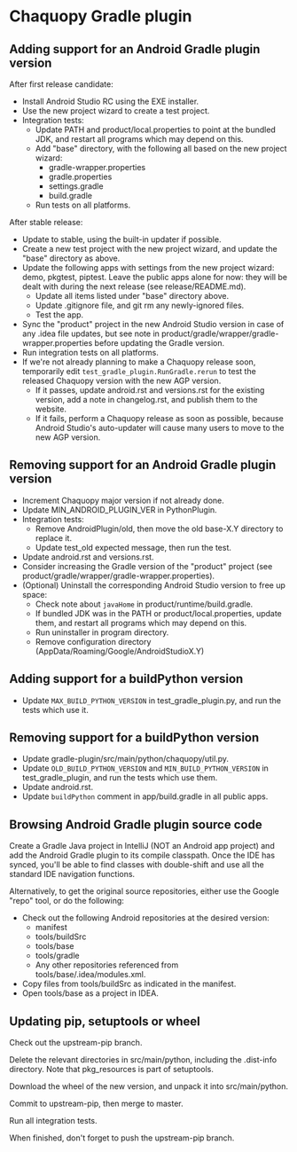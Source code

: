 # Chaquopy Gradle plugin

## Adding support for an Android Gradle plugin version

After first release candidate:

* Install Android Studio RC using the EXE installer.
* Use the new project wizard to create a test project.
* Integration tests:
  * Update PATH and product/local.properties to point at the bundled JDK, and restart all programs which may depend on this.
  * Add "base" directory, with the following all based on the new project wizard:
      * gradle-wrapper.properties
      * gradle.properties
      * settings.gradle
      * build.gradle
  * Run tests on all platforms.

After stable release:

* Update to stable, using the built-in updater if possible.
* Create a new test project with the new project wizard, and update the "base" directory as above.
* Update the following apps with settings from the new project wizard: demo, pkgtest, piptest. Leave the public apps alone for now: they will be dealt with during the next release (see release/README.md).
  * Update all items listed under "base" directory above.
  * Update .gitignore file, and git rm any newly-ignored files.
  * Test the app.
* Sync the "product" project in the new Android Studio version in case of any .idea file updates, but see note in product/gradle/wrapper/gradle-wrapper.properties before updating the Gradle version.
* Run integration tests on all platforms.
* If we're not already planning to make a Chaquopy release soon, temporarily edit
  `test_gradle_plugin.RunGradle.rerun` to test the released Chaquopy version with the new
  AGP version.
  * If it passes, update android.rst and versions.rst for the existing version, add a note
    in changelog.rst, and publish them to the website.
  * If it fails, perform a Chaquopy release as soon as possible, because Android Studio's
    auto-updater will cause many users to move to the new AGP version.


## Removing support for an Android Gradle plugin version

* Increment Chaquopy major version if not already done.
* Update MIN_ANDROID_PLUGIN_VER in PythonPlugin.
* Integration tests:
  * Remove AndroidPlugin/old, then move the old base-X.Y directory to replace it.
  * Update test_old expected message, then run the test.
* Update android.rst and versions.rst.
* Consider increasing the Gradle version of the "product" project (see product/gradle/wrapper/gradle-wrapper.properties).
* (Optional) Uninstall the corresponding Android Studio version to free up space:
  * Check note about `javaHome` in product/runtime/build.gradle.
  * If bundled JDK was in the PATH or product/local.properties, update them, and restart all programs which may depend on this.
  * Run uninstaller in program directory.
  * Remove configuration directory (AppData/Roaming/Google/AndroidStudioX.Y)


## Adding support for a buildPython version

* Update `MAX_BUILD_PYTHON_VERSION` in test_gradle_plugin.py, and run the tests which use
  it.


## Removing support for a buildPython version

* Update gradle-plugin/src/main/python/chaquopy/util.py.
* Update `OLD_BUILD_PYTHON_VERSION` and `MIN_BUILD_PYTHON_VERSION` in test_gradle_plugin,
  and run the tests which use them.
* Update android.rst.
* Update `buildPython` comment in app/build.gradle in all public apps.


## Browsing Android Gradle plugin source code

Create a Gradle Java project in IntelliJ (NOT an Android app project) and add the Android
Gradle plugin to its compile classpath. Once the IDE has synced, you'll be able to find classes
with double-shift and use all the standard IDE navigation functions.

Alternatively, to get the original source repositories, either use the Google "repo" tool, or
do the following:

* Check out the following Android repositories at the desired version:
   * manifest
   * tools/buildSrc
   * tools/base
   * tools/gradle
   * Any other repositories referenced from tools/base/.idea/modules.xml.
* Copy files from tools/buildSrc as indicated in the manifest.
* Open tools/base as a project in IDEA.


## Updating pip, setuptools or wheel

Check out the upstream-pip branch.

Delete the relevant directories in src/main/python, including the .dist-info directory. Note
that pkg_resources is part of setuptools.

Download the wheel of the new version, and unpack it into src/main/python.

Commit to upstream-pip, then merge to master.

Run all integration tests.

When finished, don't forget to push the upstream-pip branch.

